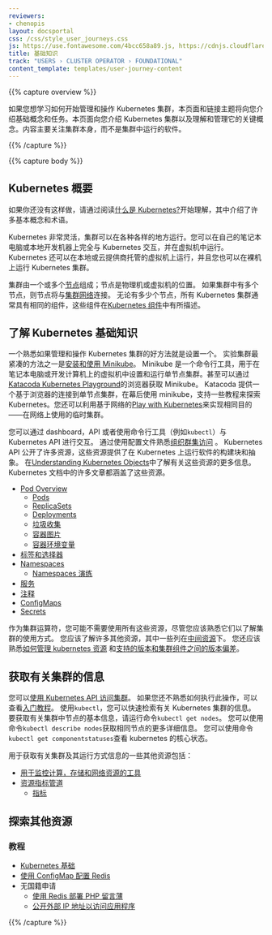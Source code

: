 ```yaml
---
reviewers:
- chenopis
layout: docsportal
css: /css/style_user_journeys.css
js: https://use.fontawesome.com/4bcc658a89.js, https://cdnjs.cloudflare.com/ajax/libs/prefixfree/1.0.7/prefixfree.min.js
title: 基础知识
track: "USERS › CLUSTER OPERATOR › FOUNDATIONAL"
content_template: templates/user-journey-content
---
```

<!--
---
reviewers:
- chenopis
layout: docsportal
css: /css/style_user_journeys.css
js: https://use.fontawesome.com/4bcc658a89.js, https://cdnjs.cloudflare.com/ajax/libs/prefixfree/1.0.7/prefixfree.min.js
title: Foundational
track: "USERS › CLUSTER OPERATOR › FOUNDATIONAL"
content_template: templates/user-journey-content
---
-->

{{% capture overview %}}

<!--
If you want to learn how to get started managing and operating a Kubernetes cluster, this page and the linked topics introduce you to the foundational concepts and tasks.
This page introduces you to a Kubernetes cluster and key concepts to understand and manage it. The content focuses primarily on the cluster itself rather than the software running within the cluster.
-->
如果您想学习如何开始管理和操作 Kubernetes 集群，本页面和链接主题将向您介绍基础概念和任务。本页面向您介绍 Kubernetes 集群以及理解和管理它的关键概念。内容主要关注集群本身，而不是集群中运行的软件。

{{% /capture %}}

<!-- Foundational
Nodes, Pods, Networks, Deployments, Services, ConfigMaps, Secrets
Labels, Selectors, Annotations
Metrics
-->

{{% capture body %}}

<!--
## Get an overview of Kubernetes
-->
## Kubernetes 概要

<!--
If you have not already done so, start your understanding by reading through [What is Kubernetes?](/docs/concepts/overview/what-is-kubernetes/), which introduces a number of basic concepts and terms.
-->
如果你还没有这样做，请通过阅读[什么是 Kubernetes?](/docs/concepts/overview/what-is-kubernetes/)开始理解，其中介绍了许多基本概念和术语。

<!--
Kubernetes is quite flexible, and a cluster can be run in a wide variety of places. You can interact with Kubernetes entirely on your own laptop or local development machine with it running within a virtual machine. Kubernetes can also run on virtual machines hosted either locally or in a cloud provider, and you can run a Kubernetes cluster on bare metal.
-->
Kubernetes 非常灵活，集群可以在各种各样的地方运行。您可以在自己的笔记本电脑或本地开发机器上完全与 Kubernetes 交互，并在虚拟机中运行。Kubernetes 还可以在本地或云提供商托管的虚拟机上运行，并且您也可以在裸机上运行 Kubernetes 集群。

<!--
A cluster is made up of one or more [Nodes](/docs/concepts/architecture/nodes/); where a node is a physical or virtual machine.
If there is more than one node in your cluster then the nodes are connected with a [cluster network](/docs/concepts/cluster-administration/networking/).
Regardless of how many nodes, all Kubernetes clusters generally have the same components, which are described in [Kubernetes Components](/docs/concepts/overview/components).
-->
集群由一个或多个[节点](/docs/concepts/architecture/nodes/)组成；节点是物理机或虚拟机的位置。
如果集群中有多个节点，则节点将与[集群网络](/docs/concepts/cluster-administration/networking/)连接。
无论有多少个节点，所有 Kubernetes 集群通常具有相同的组件，这些组件在[Kubernetes 组件](/docs/concepts/overview/components)中有所描述。


<!--
## Learn about Kubernetes basics
-->
## 了解 Kubernetes 基础知识

<!--
A good way to become familiar with how to manage and operate a Kubernetes cluster is by setting one up.
One of the most compact ways to experiment with a cluster is [Installing and using Minikube](/docs/tasks/tools/install-minikube/).
Minikube is a command line tool for setting up and running a single-node cluster within a virtual machine on your local laptop or development computer. Minikube is even available through your browser at the [Katacoda Kubernetes Playground](https://www.katacoda.com/courses/kubernetes/playground).
Katacoda provides a browser-based connection to a single-node cluster, using minikube behind the scenes, to support a number of tutorials to explore Kubernetes. You can also leverage the web-based [Play with Kubernetes](http://labs.play-with-k8s.com/) to the same ends - a temporary cluster to play with on the web.
-->
一个熟悉如果管理和操作 Kubernetes 集群的好方法就是设置一个。
实验集群最紧凑的方法之一是[安装和使用 Minikube](/docs/tasks/tools/install-minikube/)。
Minikube 是一个命令行工具，用于在笔记本电脑或开发计算机上的虚拟机中设置和运行单节点集群。甚至可以通过[Katacoda Kubernetes Playground](https://www.katacoda.com/courses/kubernetes/playground)的浏览器获取 Minikube。
Katacoda 提供一个基于浏览器的连接到单节点集群，在幕后使用 minikube，支持一些教程来探索 Kubernetes。您还可以利用基于网络的[Play with Kubernetes](http://labs.play-with-k8s.com/)来实现相同目的——在网络上使用的临时集群。

<!--
You interact with Kubernetes either through a dashboard, an API, or using a command-line tool (such as `kubectl`) that interacts with the Kubernetes API.
Be familiar with [Organizing Cluster Access](/docs/concepts/configuration/organize-cluster-access-kubeconfig/) by using configuration files.
The Kubernetes API exposes a number of resources that provide the building blocks and abstractions that are used to run software on Kubernetes.
Learn more about these resources at [Understanding Kubernetes Objects](/docs/concepts/overview/working-with-objects/kubernetes-objects).
These resources are covered in a number of articles within the Kubernetes documentation.
-->
您可以通过 dashboard，API 或者使用命令行工具（例如`kubectl`）与 Kubernetes API 进行交互。
通过使用配置文件熟悉[组织群集访问](/docs/concepts/configuration/organize-cluster-access-kubeconfig/) 。
Kubernetes API 公开了许多资源，这些资源提供了在 Kubernetes 上运行软件的构建块和抽象。
在[Understanding Kubernetes Objects](/docs/concepts/overview/working-with-objects/kubernetes-objects)中了解有关这些资源的更多信息。
Kubernetes 文档中的许多文章都涵盖了这些资源。

<!--
* [Pod Overview](/docs/concepts/workloads/pods/pod-overview/)
  * [Pods](/docs/concepts/workloads/pods/pod/)
  * [ReplicaSets](/docs/concepts/workloads/controllers/replicaset/)
  * [Deployments](/docs/concepts/workloads/controllers/deployment/)
  * [Garbage Collection](/docs/concepts/workloads/controllers/garbage-collection/)
  * [Container Images](/docs/concepts/containers/images/)
  * [Container Environment Variables](/docs/concepts/containers/container-environment-variables/)
* [Labels and Selectors](/docs/concepts/overview/working-with-objects/labels/)
* [Namespaces](/docs/concepts/overview/working-with-objects/namespaces/)
  * [Namespaces Walkthrough](/docs/tasks/administer-cluster/namespaces-walkthrough/)
* [Services](/docs/concepts/services-networking/service/)
* [Annotations](/docs/concepts/overview/working-with-objects/annotations/)
* [ConfigMaps](/docs/tasks/configure-pod-container/configure-pod-configmap/)
* [Secrets](/docs/concepts/configuration/secret/)
-->
* [Pod Overview](/docs/concepts/workloads/pods/pod-overview/)
  * [Pods](/docs/concepts/workloads/pods/pod/)
  * [ReplicaSets](/docs/concepts/workloads/controllers/replicaset/)
  * [Deployments](/docs/concepts/workloads/controllers/deployment/)
  * [垃圾收集](/docs/concepts/workloads/controllers/garbage-collection/)
  * [容器图片](/docs/concepts/containers/images/)
  * [容器环境变量](/docs/concepts/containers/container-environment-variables/)
* [标签和选择器](/docs/concepts/overview/working-with-objects/labels/)
* [Namespaces](/docs/concepts/overview/working-with-objects/namespaces/)
  * [Namespaces 演练](/docs/tasks/administer-cluster/namespaces-walkthrough/)
* [服务](/docs/concepts/services-networking/service/)
* [注释](/docs/concepts/overview/working-with-objects/annotations/)
* [ConfigMaps](/docs/tasks/configure-pod-container/configure-pod-configmap/)
* [Secrets](/docs/concepts/configuration/secret/)

<!--
As a cluster operator you may not need to use all these resources, although you should be familiar with them to understand how the cluster is being used.
There are a number of additional resources that you should be aware of, some listed under [Intermediate Resources](/docs/user-journeys/users/cluster-operator/intermediate#section-1).
You should also be familiar with [how to manage kubernetes resources](/docs/concepts/cluster-administration/manage-deployment/)
and [supported versions and version skew between cluster components](/docs/setup/release/version-skew-policy/).
-->
作为集群运算符，您可能不需要使用所有这些资源，尽管您应该熟悉它们以了解集群的使用方式。
您应该了解许多其他资源，其中一些列在[中间资源](/docs/user-journeys/users/cluster-operator/intermediate#section-1)下。
您还应该熟悉[如何管理 kubernetes 资源](/docs/concepts/cluster-administration/manage-deployment/)
和[支持的版本和集群组件之间的版本偏差](/docs/setup/release/version-skew-policy/)。

<!--
## Get information about your cluster
-->
## 获取有关集群的信息

<!--
You can [access clusters using the Kubernetes API](/docs/tasks/administer-cluster/access-cluster-api/).
If you are not already familiar with how to do this, you can review the [introductory tutorial](/docs/tutorials/kubernetes-basics/explore-intro/).
Using `kubectl`, you can retrieve information about your Kubernetes cluster very quickly.
To get basic information about the nodes in your cluster run the command `kubectl get nodes`.
You can get more detailed information for the same nodes with the command `kubectl describe nodes`.
You can see the status of the core of kubernetes with the command `kubectl get componentstatuses`.
-->
您可以[使用 Kubernetes API 访问集群](/docs/tasks/administer-cluster/access-cluster-api/)。
如果您还不熟悉如何执行此操作，可以查看[入门教程](/docs/tutorials/kubernetes-basics/explore-intro/)。
使用`kubectl`，您可以快速检索有关 Kubernetes 集群的信息。
要获取有关集群中节点的基本信息，请运行命令`kubectl get nodes`。
您可以使用命令`kubectl describe nodes`获取相同节点的更多详细信息。
您可以使用命令`kubectl get componentstatuses`查看 kubernetes 的核心状态。

<!--
Some additional resources for getting information about your cluster and how it is operating include:

* [Tools for Monitoring Compute, Storage, and Network Resources](/docs/tasks/debug-application-cluster/resource-usage-monitoring/)
* [Resource metrics pipeline](/docs/tasks/debug-application-cluster/resource-metrics-pipeline/)
  * [Metrics](/docs/concepts/cluster-administration/controller-metrics/)
-->
用于获取有关集群及其运行方式信息的一些其他资源包括：

* [用于监控计算，存储和网络资源的工具](/docs/tasks/debug-application-cluster/resource-usage-monitoring/)
* [资源指标管道](/docs/tasks/debug-application-cluster/resource-metrics-pipeline/)
  * [指标](/docs/concepts/cluster-administration/controller-metrics/)

<!--
## Explore additional resources
-->
## 探索其他资源

<!--
### Tutorials
-->
### 教程

<!--
* [Kubernetes Basics](/docs/tutorials/kubernetes-basics/)
* [Configuring Redis with a ConfigMap](/docs/tutorials/configuration/configure-redis-using-configmap/)
* Stateless Applications
  * [Deploying PHP Guestbook with Redis](/docs/tutorials/stateless-application/guestbook/)
  * [Expose an External IP address to access an application](/docs/tutorials/stateless-application/expose-external-ip-address/)
-->
* [Kubernetes 基础](/docs/tutorials/kubernetes-basics/)
* [使用 ConfigMap 配置 Redis](/docs/tutorials/configuration/configure-redis-using-configmap/)
* 无国籍申请
  * [使用 Redis 部署 PHP 留言薄](/docs/tutorials/stateless-application/guestbook/)
  * [公开外部 IP 地址以访问应用程序](/docs/tutorials/stateless-application/expose-external-ip-address/)

{{% /capture %}}
